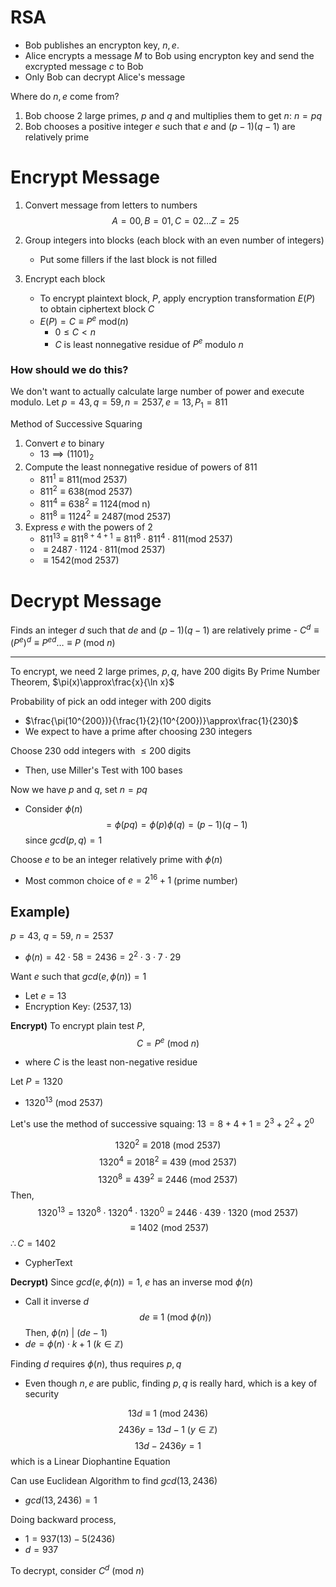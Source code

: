# RSA
- Bob publishes an encrypton key, $n,e$. 
- Alice encrypts a message $M$ to Bob using encrypton key and send the excrypted message $c$ to Bob
- Only Bob can decrypt Alice's message

Where do $n,e$ come from?
1) Bob choose 2 large primes, $p$ and $q$ and multiplies them to get $n$: $n=pq$
2) Bob chooses a positive integer $e$ such that $e$ and $(p-1)(q-1)$ are relatively prime

# Encrypt Message
1. Convert message from letters to numbers
$$A=00, B=01, C=02\dots Z=25$$
2. Group integers into blocks (each block with an even number of integers)
	- Put some fillers if the last block is not filled

3. Encrypt each block
	- To encrypt plaintext block, $P$, apply encryption transformation $E(P)$ to obtain ciphertext block $C$
	- $E(P)=C\equiv P^{e}\text{ mod(}n)$
		- $0\leq C <n$
		- $C$ is least nonnegative residue of $P^{e}$ modulo $n$

### How should we do this?
We don't want to actually calculate large number of power and execute modulo.
Let $p=43, q=59, n=2537, e=13, P_{1}=811$

Method of Successive Squaring
1) Convert $e$ to binary
	- $13\implies (1101)_{2}$
2) Compute the least nonnegative residue of powers of 811
	- $811^{1}\equiv811(\text{mod 2537})$
	- $811^{2}\equiv638(\text{mod 2537})$
	- $811^{4}\equiv 638^{2}\equiv 1124 (\text{mod n})$
	- $811^{8}\equiv1124^{2}\equiv 2487(\text{mod 2537})$
3) Express $e$ with the powers of 2
	- $811^{13}\equiv811^{8+4+1}\equiv 811^{8}\cdot 811^{4}\cdot811(\text{mod 2537})$
	- $\equiv 2487\cdot 1124\cdot 811(\text{mod 2537})$
	- $\equiv 1542(\text{mod 2537})$

# Decrypt Message
Finds an integer $d$ such that $de$ and $(p-1)(q-1)$ are relatively prime
	- $C^{d}\equiv (P^{e})^{d}\equiv P^{ed}\dots \equiv P \text{ (mod }n)$



---
To encrypt, we need $2$ large primes, $p,q$, have 200 digits
By Prime Number Theorem, $\pi(x)\approx\frac{x}{\ln x}$

Probability of pick an odd integer with 200 digits
- $\frac{\pi(10^{200})}{\frac{1}{2}(10^{200})}\approx\frac{1}{230}$
- We expect to have a prime after choosing 230 integers

Choose 230 odd integers with $\leq 200$ digits
- Then, use Miller's Test with 100 bases

Now we have $p$ and $q$, set $n=pq$
- Consider $\phi(n)$
$$=\phi(pq)=\phi(p)\phi(q)=(p-1)(q-1)$$
since $gcd(p,q)=1$

Choose $e$ to be an integer relatively prime with $\phi(n)$
- Most common choice of $e=2^{16}+1$ (prime number)

## Example)
$p=43$, $q=59$, $n=2537$
- $\phi(n)=42\cdot 58=2436=2^{2}\cdot{3}\cdot{7}\cdot 29$

Want $e$ such that $gcd(e, \phi(n))=1$
- Let $e=13$
- Encryption Key: $(2537, 13)$

**Encrypt)**
To encrypt plain test $P$, 
$$C=P^{e}\text{ (mod }n)$$
- where $C$ is the least non-negative residue

Let $P=1320$
- $1320^{13}\text{ (mod }2537)$

Let's use the method of successive squaing:
$13=8+4+1=2^{3}+2^{2}+2^{0}$

$$1320^{2}\equiv 2018 \text{ (mod }2537)$$
$$1320^{4}\equiv2018^{2}\equiv 439\text{ (mod }2537)$$
$$1320^{8}\equiv 439^{2}\equiv 2446\text{ (mod }2537)$$
Then,
$$1320^{13}=1320^{8}\cdot 1320^{4}\cdot 1320^{0}\equiv 2446\cdot 439 \cdot 1320\text{ (mod }2537)$$
$$\equiv 1402\text{ (mod }2537)$$
$\therefore C=1402$
- CypherText

**Decrypt)**
Since $gcd(e,\phi(n))=1$, $e$ has an inverse mod $\phi(n)$
- Call it inverse $d$
$$de\equiv 1\text{ (mod }\phi(n))$$
Then, $\phi(n)\text{ | }(de-1)$
- $de=\phi(n)\cdot k+1$ $(k\in \mathbb{Z})$

Finding $d$ requires $\phi(n)$, thus requires $p,q$
- Even though $n,e$ are public, finding $p,q$ is really hard, which is a key of security

$$13d\equiv 1\text{ (mod }2436)$$
$$2436y=13d-1 \text{  }(y\in\mathbb{Z})$$
$$13d-2436y=1$$
which is a Linear Diophantine Equation

Can use Euclidean Algorithm to find $gcd(13, 2436)$
- $gcd(13, 2436)=1$

Doing backward process,
- $1=937(13)-5(2436)$
- $d=937$

To decrypt, consider $C^{d}\text{ (mod }n)$

